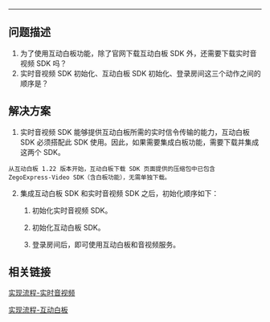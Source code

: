<Title>如何搭配使用互动白板 SDK 和 实时音视频 SDK？</Title>



- - -

## 问题描述

1. 为了使用互动白板功能，除了官网下载互动白板 SDK 外，还需要下载实时音视频 SDK 吗？
2. 实时音视频 SDK 初始化、互动白板 SDK 初始化、登录房间这三个动作之间的顺序是？

## 解决方案
1. 实时音视频 SDK 能够提供互动白板所需的实时信令传输的能力，互动白板 SDK 必须搭配此 SDK 使用。因此，如果需要集成白板功能，需要下载并集成这两个 SDK。

<Note title="说明">
 

    从互动白板 1.22 版本开始，互动白板下载 SDK 页面提供的压缩包中已包含 ZegoExpress-Video SDK（含白板功能），无需单独下载。

    
</Note>


2. 集成互动白板 SDK 和实时音视频 SDK 之后，初始化顺序如下：

    1. 初始化实时音视频 SDK。
     
    2. 初始化互动白板 SDK。

    3. 登录房间后，即可使用互动白板和音视频服务。

## 相关链接

[实现流程-实时音视频](/real-time-video-android-java/quick-start/implementing-video-call)

[实现流程-互动白板](https://doc-zh.zego.im/article/8941)
